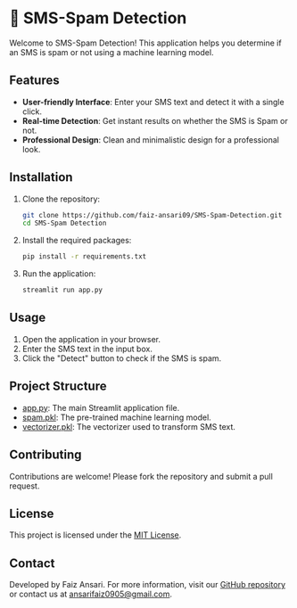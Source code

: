 # 📧 SMS-Spam Detection

Welcome to SMS-Spam Detection! This application helps you determine if an SMS is spam or not using a machine learning model.

## Features

- **User-friendly Interface**: Enter your SMS text and detect it with a single click.
- **Real-time Detection**: Get instant results on whether the SMS is Spam or not.
- **Professional Design**: Clean and minimalistic design for a professional look.

## Installation

1. Clone the repository:
    ```bash
    git clone https://github.com/faiz-ansari09/SMS-Spam-Detection.git
    cd SMS-Spam Detection
    ```

2. Install the required packages:
    ```bash
    pip install -r requirements.txt
    ```

3. Run the application:
    ```bash
    streamlit run app.py
    ```

## Usage

1. Open the application in your browser.
2. Enter the SMS text in the input box.
3. Click the "Detect" button to check if the SMS is spam.

## Project Structure

- [app.py](http://_vscodecontentref_/0): The main Streamlit application file.
- [spam.pkl](http://_vscodecontentref_/1): The pre-trained machine learning model.
- [vectorizer.pkl](http://_vscodecontentref_/2): The vectorizer used to transform SMS text.


## Contributing

Contributions are welcome! Please fork the repository and submit a pull request.

## License

This project is licensed under the [MIT License](https://github.com/faiz-ansari09/SMS-Spam-Detection/blob/main/LICENSE).

## Contact

Developed by Faiz Ansari. For more information, visit our [GitHub repository](https://github.com/faiz-ansari09/SMS-Spam-Detection.git) or contact us at ansarifaiz0905@gmail.com.

